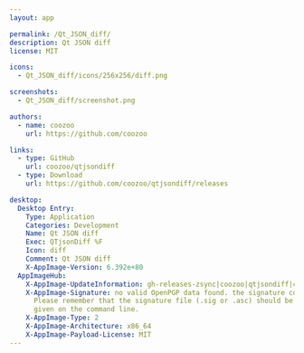 ```yaml
---
layout: app

permalink: /Qt_JSON_diff/
description: Qt JSON diff
license: MIT

icons:
  - Qt_JSON_diff/icons/256x256/diff.png

screenshots:
  - Qt_JSON_diff/screenshot.png

authors:
  - name: coozoo
    url: https://github.com/coozoo

links:
  - type: GitHub
    url: coozoo/qtjsondiff
  - type: Download
    url: https://github.com/coozoo/qtjsondiff/releases

desktop:
  Desktop Entry:
    Type: Application
    Categories: Development
    Name: Qt JSON diff
    Exec: QTjsonDiff %F
    Icon: diff
    Comment: Qt JSON diff
    X-AppImage-Version: 6.392e+80
  AppImageHub:
    X-AppImage-UpdateInformation: gh-releases-zsync|coozoo|qtjsondiff|continuous|Qt_JSON_diff*-x86_64.AppImage.zsync
    X-AppImage-Signature: no valid OpenPGP data found. the signature could not be verified.
      Please remember that the signature file (.sig or .asc) should be the first file
      given on the command line.
    X-AppImage-Type: 2
    X-AppImage-Architecture: x86_64
    X-AppImage-Payload-License: MIT
---
```

